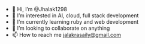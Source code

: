 - 👋 Hi, I’m @Jhalak1298
- 👀 I’m interested in AI, cloud, full stack development
- 🌱 I’m currently learning ruby and web development
- 💞️ I’m looking to collaborate on anything
- 📫 How to reach me jalakrasaily@gmail.com

<!---
Jhalak1298/Jhalak1298 is a ✨ special ✨ repository because its `README.md` (this file) appears on your GitHub profile.
You can click the Preview link to take a look at your changes.
--->
